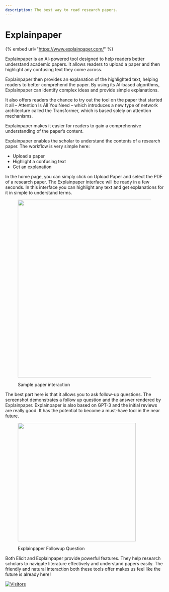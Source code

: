 ```yaml
---
description: The best way to read research papers.
---
```


# Explainpaper

{% embed url="https://www.explainpaper.com/" %}

Explainpaper is an AI-powered tool designed to help readers better understand academic papers. It allows readers to upload a paper and then highlight any confusing text they come across.

Explainpaper then provides an explanation of the highlighted text, helping readers to better comprehend the paper. By using its AI-based algorithms, Explainpaper can identify complex ideas and provide simple explanations.

It also offers readers the chance to try out the tool on the paper that started it all – Attention Is All You Need – which introduces a new type of network architecture called the Transformer, which is based solely on attention mechanisms.

Explainpaper makes it easier for readers to gain a comprehensive understanding of the paper’s content.

Explainpaper enables the scholar to understand the contents of a research paper. The workflow is very simple here:

* Upload a paper
* Highlight a confusing text
* Get an explanation

In the home page, you can simply click on Upload Paper and select the PDF of a research paper. The Explainpaper interface will be ready in a few seconds. In this interface you can highlight any text and get explanations for it in simple to understand terms.

<figure><img src="https://www.opensourceforu.com/wp-content/uploads/2023/01/Figure-11-Explain-Paper-Sample-1.png" alt="" width="563"><figcaption><p>Sample paper interaction</p></figcaption></figure>

The best part here is that it allows you to ask follow-up questions. The screenshot demonstrates a follow up question and the answer rendered by Explainpaper. Explainpaper is also based on GPT-3 and the initial reviews are really good. It has the potential to become a must-have tool in the near future.

<figure><img src="https://www.opensourceforu.com/wp-content/uploads/2023/01/Figure-12-Explainpaper-Followup-Question-1.png" alt="" width="375"><figcaption><p>Explainpaper Followup Question</p></figcaption></figure>

Both Elicit and Explainpaper provide powerful features. They help research scholars to navigate literature effectively and understand papers easily. The friendly and natural interaction both these tools offer makes us feel like the future is already here!

[![Visitors](https://api.visitorbadge.io/api/visitors?path=https%3A%2F%2Fgithub.com%2Fdrshahizan\&labelColor=%23697689\&countColor=%23555555\&style=plastic)](https://visitorbadge.io/status?path=https%3A%2F%2Fgithub.com%2Fdrshahizan)
